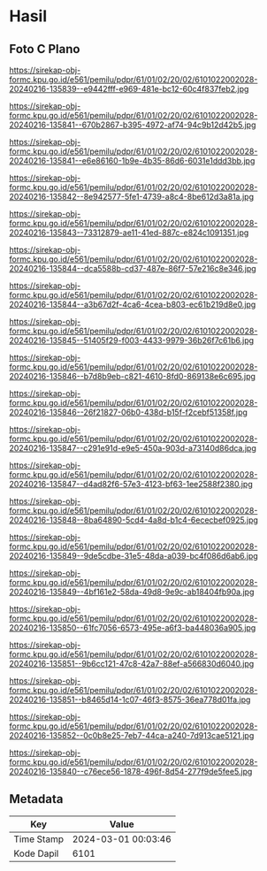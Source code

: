 # Hasil

## Foto C Plano

https://sirekap-obj-formc.kpu.go.id/e561/pemilu/pdpr/61/01/02/20/02/6101022002028-20240216-135839--e9442fff-e969-481e-bc12-60c4f837feb2.jpg

https://sirekap-obj-formc.kpu.go.id/e561/pemilu/pdpr/61/01/02/20/02/6101022002028-20240216-135841--670b2867-b395-4972-af74-94c9b12d42b5.jpg

https://sirekap-obj-formc.kpu.go.id/e561/pemilu/pdpr/61/01/02/20/02/6101022002028-20240216-135841--e6e86160-1b9e-4b35-86d6-6031e1ddd3bb.jpg

https://sirekap-obj-formc.kpu.go.id/e561/pemilu/pdpr/61/01/02/20/02/6101022002028-20240216-135842--8e942577-5fe1-4739-a8c4-8be612d3a81a.jpg

https://sirekap-obj-formc.kpu.go.id/e561/pemilu/pdpr/61/01/02/20/02/6101022002028-20240216-135843--73312879-ae11-41ed-887c-e824c1091351.jpg

https://sirekap-obj-formc.kpu.go.id/e561/pemilu/pdpr/61/01/02/20/02/6101022002028-20240216-135844--dca5588b-cd37-487e-86f7-57e216c8e346.jpg

https://sirekap-obj-formc.kpu.go.id/e561/pemilu/pdpr/61/01/02/20/02/6101022002028-20240216-135844--a3b67d2f-4ca6-4cea-b803-ec61b219d8e0.jpg

https://sirekap-obj-formc.kpu.go.id/e561/pemilu/pdpr/61/01/02/20/02/6101022002028-20240216-135845--51405f29-f003-4433-9979-36b26f7c61b6.jpg

https://sirekap-obj-formc.kpu.go.id/e561/pemilu/pdpr/61/01/02/20/02/6101022002028-20240216-135846--b7d8b9eb-c821-4610-8fd0-869138e6c695.jpg

https://sirekap-obj-formc.kpu.go.id/e561/pemilu/pdpr/61/01/02/20/02/6101022002028-20240216-135846--26f21827-06b0-438d-b15f-f2cebf51358f.jpg

https://sirekap-obj-formc.kpu.go.id/e561/pemilu/pdpr/61/01/02/20/02/6101022002028-20240216-135847--c291e91d-e9e5-450a-903d-a73140d86dca.jpg

https://sirekap-obj-formc.kpu.go.id/e561/pemilu/pdpr/61/01/02/20/02/6101022002028-20240216-135847--d4ad82f6-57e3-4123-bf63-1ee2588f2380.jpg

https://sirekap-obj-formc.kpu.go.id/e561/pemilu/pdpr/61/01/02/20/02/6101022002028-20240216-135848--8ba64890-5cd4-4a8d-b1c4-6ececbef0925.jpg

https://sirekap-obj-formc.kpu.go.id/e561/pemilu/pdpr/61/01/02/20/02/6101022002028-20240216-135849--9de5cdbe-31e5-48da-a039-bc4f086d6ab6.jpg

https://sirekap-obj-formc.kpu.go.id/e561/pemilu/pdpr/61/01/02/20/02/6101022002028-20240216-135849--4bf161e2-58da-49d8-9e9c-ab18404fb90a.jpg

https://sirekap-obj-formc.kpu.go.id/e561/pemilu/pdpr/61/01/02/20/02/6101022002028-20240216-135850--61fc7056-6573-495e-a6f3-ba448036a905.jpg

https://sirekap-obj-formc.kpu.go.id/e561/pemilu/pdpr/61/01/02/20/02/6101022002028-20240216-135851--9b6cc121-47c8-42a7-88ef-a566830d6040.jpg

https://sirekap-obj-formc.kpu.go.id/e561/pemilu/pdpr/61/01/02/20/02/6101022002028-20240216-135851--b8465d14-1c07-46f3-8575-36ea778d01fa.jpg

https://sirekap-obj-formc.kpu.go.id/e561/pemilu/pdpr/61/01/02/20/02/6101022002028-20240216-135852--0c0b8e25-7eb7-44ca-a240-7d913cae5121.jpg

https://sirekap-obj-formc.kpu.go.id/e561/pemilu/pdpr/61/01/02/20/02/6101022002028-20240216-135840--c76ece56-1878-496f-8d54-277f9de5fee5.jpg


## Metadata

| Key        | Value               |
| ---------- | ------------------- |
| Time Stamp | 2024-03-01 00:03:46 |
| Kode Dapil | 6101                |




